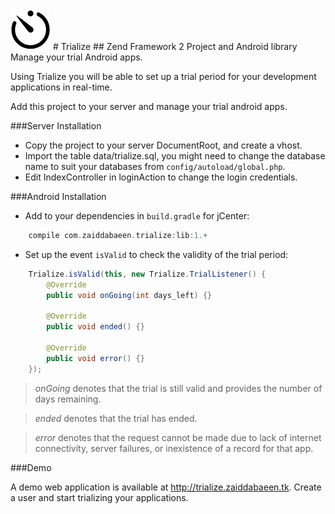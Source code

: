 <img src="https://github.com/zaiddabaeen/trialize/blob/master/public/images/shorten_small.png?raw=true"/>
# Trialize
## Zend Framework 2 Project and Android library
Manage your trial Android apps.

Using Trialize you will be able to set up a trial period for your development applications in real-time.

Add this project to your server and manage your trial android apps.

###Server Installation
* Copy the project to your server DocumentRoot, and create a vhost.<br />
* Import the table data/trialize.sql, you might need to change the database name to suit your databases from `config/autoload/global.php`.<br />
* Edit IndexController in loginAction to change the login credentials.

###Android Installation
* Add to your dependencies in `build.gradle` for jCenter:
```gradle
    compile com.zaiddabaeen.trialize:lib:1.+
```

* Set up the event `isValid` to check the validity of the trial period:
```java
    Trialize.isValid(this, new Trialize.TrialListener() {
        @Override
        public void onGoing(int days_left) {}

        @Override
        public void ended() {}

        @Override
        public void error() {}
    });
```

> *onGoing* denotes that the trial is still valid and provides the number of days remaining. 

> *ended* denotes that the trial has ended. 

> *error* denotes that the request cannot be made due to lack of internet connectivity, server failures, or inexistence of a record for that app.

###Demo

A demo web application is available at http://trialize.zaiddabaeen.tk. Create a user and start trializing your applications.